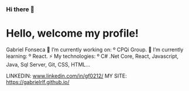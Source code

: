 ### Hi there 👋
<h1> Hello, welcome my profile! </h1>

</p> Gabriel Fonseca 
🔭 I’m currently working on: 
º CPQi Group. </h2>
🌱 I’m currently learning:
º React. </h2>
 ⚡ My technologies:
º C# .Net Core, React, Javascript, Java, Sql Server, Git, CSS, HTML... </h2>
</p> </p>
  
  
LINKEDIN: www.linkedin.com/in/gf0212/
 MY SITE: https://gabrielrlf.github.io/


<!--
**Gabrielrlf/Gabrielrlf** is a ✨ _special_ ✨ repository because its `README.md` (this file) appears on your GitHub profile.
  -->

